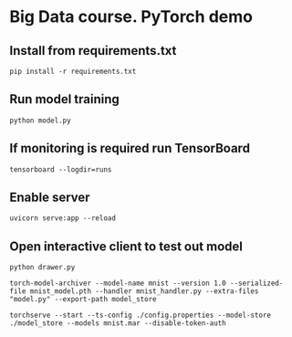 # Big Data course. PyTorch demo

## Install from requirements.txt

```
pip install -r requirements.txt
```

## Run model training

```
python model.py
```

## If monitoring is required run TensorBoard

```
tensorboard --logdir=runs
```

## Enable server

```
uvicorn serve:app --reload
```

## Open interactive client to test out model

```
python drawer.py
```

```
torch-model-archiver --model-name mnist --version 1.0 --serialized-file mnist_model.pth --handler mnist_handler.py --extra-files "model.py" --export-path model_store
```

```
torchserve --start --ts-config ./config.properties --model-store ./model_store --models mnist.mar --disable-token-auth
```